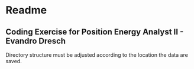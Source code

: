# Readme

## Coding Exercise for Position Energy Analyst II - Evandro Dresch

Directory structure must be adjusted according to the location the data are saved.
